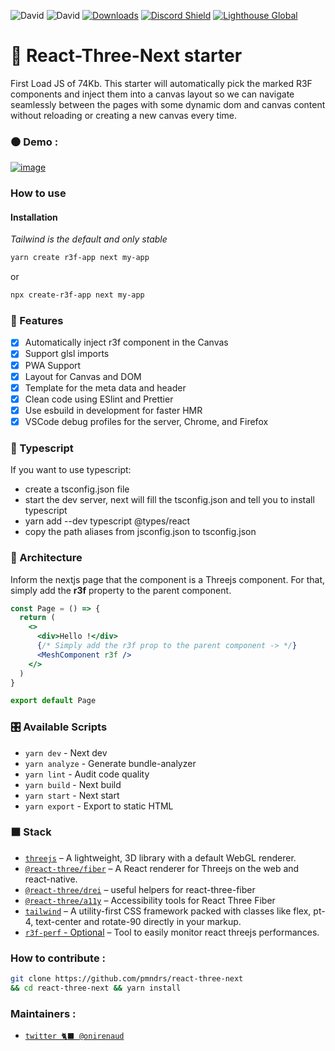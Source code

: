 ![David](https://img.shields.io/david/pmndrs/react-three-next?color=%23000000) ![David](https://img.shields.io/david/dev/pmndrs/react-three-next?color=%23000000) [![Downloads](https://img.shields.io/npm/dt/create-r3f-app.svg?style=flat&colorA=000000&colorB=000000)](https://www.npmjs.com/package/create-r3f-app) [![Discord Shield](https://img.shields.io/discord/740090768164651008?style=flat&colorA=000000&colorB=000000&label=discord&logo=discord&logoColor=ffffff)](https://discord.gg/ZZjjNvJ) [![Lighthouse Global](https://ghcdn.rawgit.org/pmndrs/react-three-next/main/public/img/scores/lighthouse.svg)](https://github.com/pmndrs/react-three-next)

# :japanese_castle: React-Three-Next starter

First Load JS of 74Kb. This starter will automatically pick the marked R3F components and inject them into a canvas layout so we can navigate seamlessly between the pages with some dynamic dom and canvas content without reloading or creating a new canvas every time.

### ⚫ Demo :

[![image](https://user-images.githubusercontent.com/15867665/103925301-a90c6380-515a-11eb-8aa9-a2bc01b7971f.png)](https://react-three-next.vercel.app/)

### How to use

#### Installation

_Tailwind is the default and only stable_

```sh
yarn create r3f-app next my-app
```

or

```sh
npx create-r3f-app next my-app
```

### :mount_fuji: Features

- [x] Automatically inject r3f component in the Canvas
- [x] Support glsl imports
- [x] PWA Support
- [x] Layout for Canvas and DOM
- [x] Template for the meta data and header
- [x] Clean code using ESlint and Prettier
- [x] Use esbuild in development for faster HMR
- [x] VSCode debug profiles for the server, Chrome, and Firefox

### :passport_control: Typescript

If you want to use typescript:
- create a tsconfig.json file
- start the dev server, next will fill the tsconfig.json and tell you to install typescript
- yarn add --dev typescript @types/react
- copy the path aliases from jsconfig.json to tsconfig.json

### :bullettrain_side: Architecture

Inform the nextjs page that the component is a Threejs component. For that, simply add the **r3f** property to the parent component.

```jsx
const Page = () => {
  return (
    <>
      <div>Hello !</div>
      {/* Simply add the r3f prop to the parent component -> */}
      <MeshComponent r3f />
    </>
  )
}

export default Page
```

### :control_knobs: Available Scripts

- `yarn dev` - Next dev
- `yarn analyze` - Generate bundle-analyzer
- `yarn lint` - Audit code quality
- `yarn build` - Next build
- `yarn start` - Next start
- `yarn export` - Export to static HTML

### ⬛ Stack

- [`threejs`](https://github.com/mrdoob/three.js/) &ndash; A lightweight, 3D library with a default WebGL renderer.
- [`@react-three/fiber`](https://github.com/pmndrs/react-three-fiber) &ndash; A React renderer for Threejs on the web and react-native.
- [`@react-three/drei`](https://github.com/pmndrs/drei) &ndash; useful helpers for react-three-fiber
- [`@react-three/a11y`](https://github.com/pmndrs/react-three-a11y/) &ndash; Accessibility tools for React Three Fiber
- [`tailwind`](https://tailwindcss.com/docs) &ndash; A utility-first CSS framework packed with classes like flex, pt-4, text-center and rotate-90 directly in your markup.
- [`r3f-perf` - Optional](https://github.com/RenaudRohlinger/r3f-perf) &ndash; Tool to easily monitor react threejs performances.

### How to contribute :

```bash
git clone https://github.com/pmndrs/react-three-next
&& cd react-three-next && yarn install
```

### Maintainers :

- [`twitter 🐈‍⬛ @onirenaud`](https://twitter.com/onirenaud)
